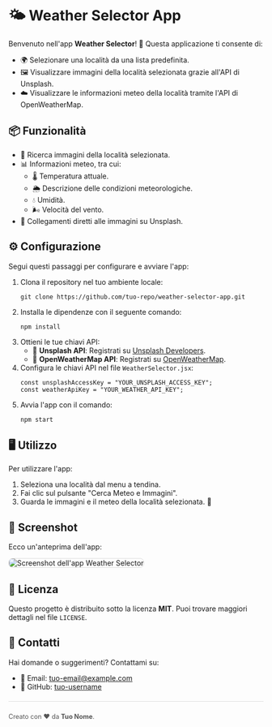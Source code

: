 <!DOCTYPE html>
<html lang="en">
<head>
  <meta charset="UTF-8">
  <meta name="viewport" content="width=device-width, initial-scale=1.0">
</head>
<body>
  <h1>🌤️ Weather Selector App</h1>
  <p>Benvenuto nell'app <strong>Weather Selector</strong>! 🚀 Questa applicazione ti consente di:</p>
  <ul>
    <li>🌍 Selezionare una località da una lista predefinita.</li>
    <li>🖼️ Visualizzare immagini della località selezionata grazie all'API di Unsplash.</li>
    <li>☁️ Visualizzare le informazioni meteo della località tramite l'API di OpenWeatherMap.</li>
  </ul>

  <h2>📦 Funzionalità</h2>
  <ul>
    <li>🔎 Ricerca immagini della località selezionata.</li>
    <li>📊 Informazioni meteo, tra cui:
      <ul>
        <li>🌡️ Temperatura attuale.</li>
        <li>🌦️ Descrizione delle condizioni meteorologiche.</li>
        <li>💧 Umidità.</li>
        <li>🌬️ Velocità del vento.</li>
      </ul>
    </li>
    <li>🔗 Collegamenti diretti alle immagini su Unsplash.</li>
  </ul>

  <h2>⚙️ Configurazione</h2>
  <p>Segui questi passaggi per configurare e avviare l'app:</p>
  <ol>
    <li>Clona il repository nel tuo ambiente locale:
      <pre><code>git clone https://github.com/tuo-repo/weather-selector-app.git</code></pre>
    </li>
    <li>Installa le dipendenze con il seguente comando:
      <pre><code>npm install</code></pre>
    </li>
    <li>Ottieni le tue chiavi API:
      <ul>
        <li>🔑 <strong>Unsplash API</strong>: Registrati su <a href="https://unsplash.com/developers" target="_blank">Unsplash Developers</a>.</li>
        <li>🔑 <strong>OpenWeatherMap API</strong>: Registrati su <a href="https://openweathermap.org/" target="_blank">OpenWeatherMap</a>.</li>
      </ul>
    </li>
    <li>Configura le chiavi API nel file <code>WeatherSelector.jsx</code>:
      <pre><code>const unsplashAccessKey = "YOUR_UNSPLASH_ACCESS_KEY";
const weatherApiKey = "YOUR_WEATHER_API_KEY";</code></pre>
    </li>
    <li>Avvia l'app con il comando:
      <pre><code>npm start</code></pre>
    </li>
  </ol>

  <h2>🖥️ Utilizzo</h2>
  <p>Per utilizzare l'app:</p>
  <ol>
    <li>Seleziona una località dal menu a tendina.</li>
    <li>Fai clic sul pulsante "Cerca Meteo e Immagini".</li>
    <li>Guarda le immagini e il meteo della località selezionata. 🌟</li>
  </ol>

  <h2>📸 Screenshot</h2>
  <p>Ecco un'anteprima dell'app:</p>
  <img src="screenshot.png" alt="Screenshot dell'app Weather Selector" style="max-width: 100%; border: 1px solid #ddd; border-radius: 8px;">

  <h2>📜 Licenza</h2>
  <p>Questo progetto è distribuito sotto la licenza <strong>MIT</strong>. Puoi trovare maggiori dettagli nel file <code>LICENSE</code>.</p>

  <h2>💬 Contatti</h2>
  <p>Hai domande o suggerimenti? Contattami su:</p>
  <ul>
    <li>📧 Email: <a href="mailto:tuo-email@example.com">tuo-email@example.com</a></li>
    <li>🐙 GitHub: <a href="https://github.com/tuo-username" target="_blank">tuo-username</a></li>
  </ul>

  <footer style="margin-top: 20px; border-top: 1px solid #ddd; padding-top: 10px; font-size: 0.9em; color: #555;">
    <p>Creato con ❤️ da <strong>Tuo Nome</strong>.</p>
  </footer>
</body>
</html>
